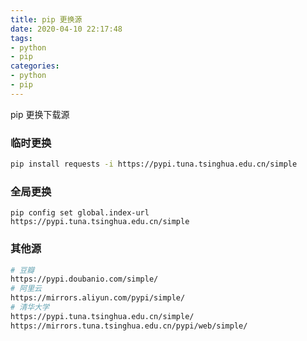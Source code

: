 ```yaml
---
title: pip 更换源
date: 2020-04-10 22:17:48
tags:
- python
- pip
categories:
- python
- pip
---
```


pip 更换下载源

<!--more-->

### 临时更换

```bash
pip install requests -i https://pypi.tuna.tsinghua.edu.cn/simple
```

### 全局更换

```
pip config set global.index-url https://pypi.tuna.tsinghua.edu.cn/simple
```

### 其他源

```bash
# 豆瓣
https://pypi.doubanio.com/simple/
# 阿里云    
https://mirrors.aliyun.com/pypi/simple/
# 清华大学
https://pypi.tuna.tsinghua.edu.cn/simple/
https://mirrors.tuna.tsinghua.edu.cn/pypi/web/simple/
```